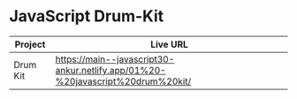 # JavaScript Drum-Kit

| Project  | Live URL                                                                       |
| -------- | ------------------------------------------------------------------------------ |
| Drum Kit | https://main--javascript30-ankur.netlify.app/01%20-%20javascript%20drum%20kit/ |
